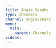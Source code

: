 ```yaml
---
title: Angie Speaks
type: channels
channel: angiespeaks
menu:
  main:
    parent: Channels
videos:
---
```

